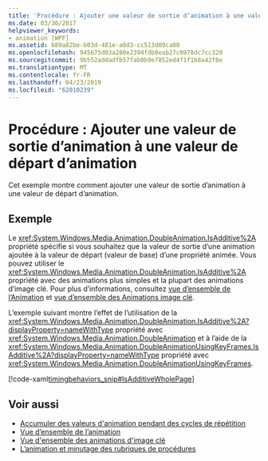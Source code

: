 ```yaml
---
title: 'Procédure : Ajouter une valeur de sortie d’animation à une valeur de départ d’animation'
ms.date: 03/30/2017
helpviewer_keywords:
- animation [WPF]
ms.assetid: b89a82be-b03d-481e-a8d3-cc513d09ca00
ms.openlocfilehash: 945675d03a280e2394fdb0eab27c0978dc7cc320
ms.sourcegitcommit: 9b552addadfb57fab0b9e7852ed4f1f1b8a42f8e
ms.translationtype: MT
ms.contentlocale: fr-FR
ms.lasthandoff: 04/23/2019
ms.locfileid: "62010239"
---
```

# <a name="how-to-add-an-animation-output-value-to-an-animation-starting-value"></a>Procédure : Ajouter une valeur de sortie d’animation à une valeur de départ d’animation
Cet exemple montre comment ajouter une valeur de sortie d’animation à une valeur de départ d’animation.  
  
## <a name="example"></a>Exemple  
 Le <xref:System.Windows.Media.Animation.DoubleAnimation.IsAdditive%2A> propriété spécifie si vous souhaitez que la valeur de sortie d’une animation ajoutée à la valeur de départ (valeur de base) d’une propriété animée. Vous pouvez utiliser le <xref:System.Windows.Media.Animation.DoubleAnimation.IsAdditive%2A> propriété avec des animations plus simples et la plupart des animations d’image clé. Pour plus d’informations, consultez [vue d’ensemble de l’Animation](animation-overview.md) et [vue d’ensemble des Animations image clé](key-frame-animations-overview.md).  
  
 L’exemple suivant montre l’effet de l’utilisation de la <xref:System.Windows.Media.Animation.DoubleAnimation.IsAdditive%2A?displayProperty=nameWithType> propriété avec <xref:System.Windows.Media.Animation.DoubleAnimation> et à l’aide de la <xref:System.Windows.Media.Animation.DoubleAnimationUsingKeyFrames.IsAdditive%2A?displayProperty=nameWithType> propriété avec <xref:System.Windows.Media.Animation.DoubleAnimationUsingKeyFrames>.  
  
 [!code-xaml[timingbehaviors_snip#IsAdditiveWholePage](~/samples/snippets/csharp/VS_Snippets_Wpf/timingbehaviors_snip/CSharp/IsAdditiveExample.xaml#isadditivewholepage)]  
  
## <a name="see-also"></a>Voir aussi

- [Accumuler des valeurs d'animation pendant des cycles de répétition](how-to-accumulate-animation-values-during-repeat-cycles.md)
- [Vue d’ensemble de l’animation](animation-overview.md)
- [Vue d'ensemble des animations d'image clé](key-frame-animations-overview.md)
- [L’animation et minutage des rubriques de procédures](animation-and-timing-how-to-topics.md)
